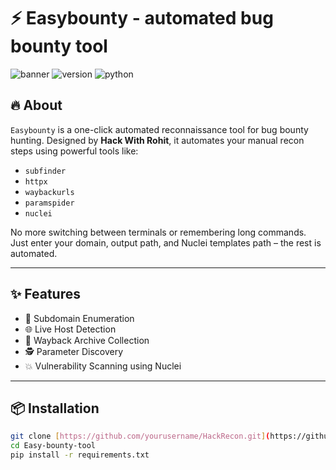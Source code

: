 

# ⚡  Easybounty - automated bug bounty tool 

![banner](https://img.shields.io/badge/Author-Hack%20With%20Rohit-blueviolet?style=for-the-badge&logo=github)
![version](https://img.shields.io/badge/version-1.0-orange?style=for-the-badge)
![python](https://img.shields.io/badge/Made%20With-Python-ffbf00?style=for-the-badge&logo=python)

## 🔥 About

`Easybounty` is a one-click automated reconnaissance tool for bug bounty hunting. Designed by **Hack With Rohit**, it automates your manual recon steps using powerful tools like:

- `subfinder`
- `httpx`
- `waybackurls`
- `paramspider`
- `nuclei`

No more switching between terminals or remembering long commands. Just enter your domain, output path, and Nuclei templates path – the rest is automated.

---

## ✨ Features

- 🔎 Subdomain Enumeration
- 🌐 Live Host Detection
- 🧰 Wayback Archive Collection
- 🕵️ Parameter Discovery
- 💥 Vulnerability Scanning using Nuclei

---

## 📦 Installation

```bash
git clone [https://github.com/yourusername/HackRecon.git](https://github.com/hack-with-rohit/Easy-bounty-tool.git)
cd Easy-bounty-tool
pip install -r requirements.txt
